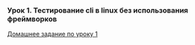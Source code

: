 ### Урок 1. Тестирование cli в linux без использования фреймворков 

[Домашнее задание по уроку 1](lesson1/README.md)